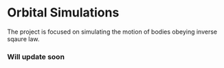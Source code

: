 # Orbital Simulations
The project is focused on simulating the motion of bodies obeying inverse sqaure law.

### Will update soon
